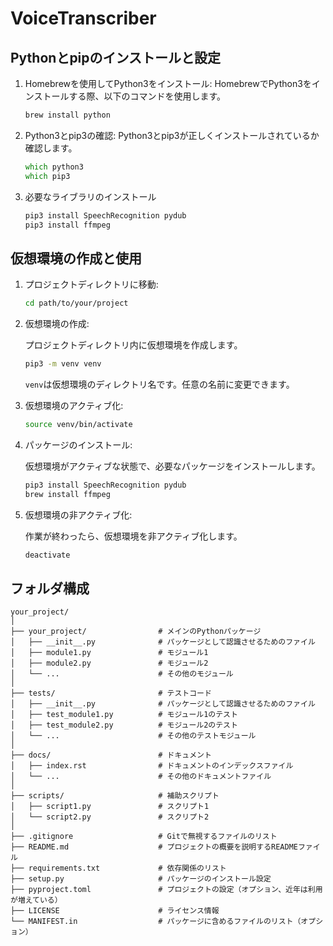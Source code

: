 # VoiceTranscriber


## Pythonとpipのインストールと設定

1. Homebrewを使用してPython3をインストール:
HomebrewでPython3をインストールする際、以下のコマンドを使用します。

    ``` zsh
    brew install python
    ```

2. Python3とpip3の確認:
Python3とpip3が正しくインストールされているか確認します。

    ``` zsh
    which python3
    which pip3
    ```

3. 必要なライブラリのインストール
   
    ``` zsh
    pip3 install SpeechRecognition pydub
    pip3 install ffmpeg
    ```


## 仮想環境の作成と使用
   
1. プロジェクトディレクトリに移動:

    ``` zsh
    cd path/to/your/project
    ```

2. 仮想環境の作成:

    プロジェクトディレクトリ内に仮想環境を作成します。

    ``` zsh
    pip3 -m venv venv
    ```

    ```venv```は仮想環境のディレクトリ名です。任意の名前に変更できます。

3. 仮想環境のアクティブ化:

    ``` zsh
    source venv/bin/activate
    ```

4. パッケージのインストール:

    仮想環境がアクティブな状態で、必要なパッケージをインストールします。

    ``` zsh
    pip3 install SpeechRecognition pydub
    brew install ffmpeg
    ```

5. 仮想環境の非アクティブ化:

    作業が終わったら、仮想環境を非アクティブ化します。

    ``` zsh
    deactivate
    ```

## フォルダ構成

``` text
your_project/
│
├── your_project/                # メインのPythonパッケージ
│   ├── __init__.py              # パッケージとして認識させるためのファイル
│   ├── module1.py               # モジュール1
│   ├── module2.py               # モジュール2
│   └── ...                      # その他のモジュール
│
├── tests/                       # テストコード
│   ├── __init__.py              # パッケージとして認識させるためのファイル
│   ├── test_module1.py          # モジュール1のテスト
│   ├── test_module2.py          # モジュール2のテスト
│   └── ...                      # その他のテストモジュール
│
├── docs/                        # ドキュメント
│   ├── index.rst                # ドキュメントのインデックスファイル
│   └── ...                      # その他のドキュメントファイル
│
├── scripts/                     # 補助スクリプト
│   ├── script1.py               # スクリプト1
│   └── script2.py               # スクリプト2
│
├── .gitignore                   # Gitで無視するファイルのリスト
├── README.md                    # プロジェクトの概要を説明するREADMEファイル
├── requirements.txt             # 依存関係のリスト
├── setup.py                     # パッケージのインストール設定
├── pyproject.toml               # プロジェクトの設定（オプション、近年は利用が増えている）
├── LICENSE                      # ライセンス情報
└── MANIFEST.in                  # パッケージに含めるファイルのリスト（オプション）
```
